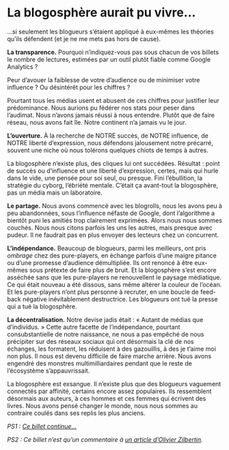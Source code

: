 # La blogosphère aurait pu vivre…

…si seulement les blogueurs s’étaient appliqué à eux-mêmes les théories qu’ils défendent (et je ne me mets pas hors de cause).<span id="more-31331"></span>

**La transparence.** Pourquoi n’indiquez-vous pas sous chacun de vos billets le nombre de lectures, estimées par un outil plutôt fiable comme Google Analytics ?

Peur d’avouer la faiblesse de votre d’audience ou de minimiser votre influence ? Ou désintérêt pour les chiffres ?

Pourtant tous les médias usent et abusent de ces chiffres pour justifier leur prédominance. Nous aurions pu fédérer nos stats pour peser dans l’audimat. Nous n’avons jamais réussi à nous entendre. Plutôt que de faire réseau, nous avons fait île. Notre continent n’a jamais vu le jour.

**L’ouverture.** À la recherche de NOTRE succès, de NOTRE influence, de NOTRE liberté d’expression, nous défendons jalousement notre précarré, souvent une niche où nous tolérons quelques chiots de temps à autres.

La blogosphère n’existe plus, des cliques lui ont succédées. Résultat : point de succès ou d’influence et une liberté d’expression, certes, mais qui hurle dans le vide, une pensée pour soi seul, ou presque. Fini l’ébullition, la stratégie du cyborg, l’ébriété mentale. C’était ça avant-tout la blogosphère, pas un média mais un laboratoire.

**Le partage.** Nous avons commencé avec les blogrolls, nous les avons peu à peu abandonnées, sous l’influence néfaste de Google, dont l’algorithme a bientôt puni les amitiés trop clairement exprimées. Alors nous nous sommes couchés. Nous nous citons parfois les uns les autres, mais presque avec pudeur. Il ne faudrait pas en plus envoyer des lecteurs chez un concurrent.

**L’indépendance.** Beaucoup de blogueurs, parmi les meilleurs, ont pris *ombrage* chez des pure-players, en échange parfois d’une maigre pitance ou d’une promesse d’audience démultipliée. Ils ont renoncé à être eux-mêmes sous prétexte de faire plus de bruit. Et la blogosphère s’est encore asséchée sans que les pure-players ne renouvellent le paysage médiatique. Ce qui était nouveau a été dissous, sans même altérer la couleur de l’océan. Et les pure-players n’ont plus personne à recruter, en une boucle de feed-back négative inévitablement destructrice. Les blogueurs ont tué la presse qui a tué la blogosphère.

**La décentralisation.** Notre devise jadis était : « Autant de médias que d’individus. » Cette autre facette de l’indépendance, pourtant consubstantielle de notre naissance, ne nous a pas empêché de nous précipiter sur des réseaux sociaux qui ont désormais la clé de nos échanges, les formatent, les réduisent à des gazouillis, à des je t’aime moi non plus. Il nous est devenu difficile de faire marche arrière. Nous avons engendré des monstres multimilliardaires pendant que le reste de l’écosystème s’appauvrissait.

La blogosphère est exsangue. Il n’existe plus que des blogueurs vaguement connectés par affinité, certains encore assez populaires. Ils ressemblent désormais aux auteurs, à ces hommes et ces femmes qui écrivent des livres. Nous avons pensé changer le monde, nous nous sommes au contraire coulés dans ses replis les plus anciens.

*PS1 : [Ce billet continue…](https://tcrouzet.com/2013/03/02/les-blogueurs-ne-sont-plus-que-des-auteurs/)*

*PS2 : Ce billet n’est qu’un commentaire à [un article d’Olivier Zilbertin](http://www.lemonde.fr/vous/article/2013/03/01/qui-blogua-ne-bloguera-plus_1841443_3238.html).*